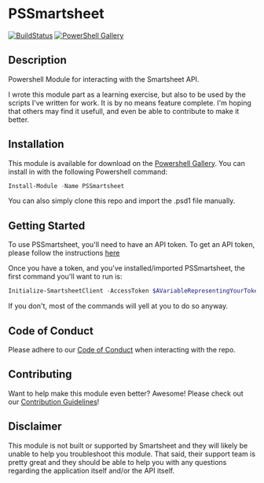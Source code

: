 # PSSmartsheet
[![BuildStatus](https://github.com/skywayskase/PSSmartsheet/workflows/Build%20and%20Deploy/badge.svg)](https://github.com/skywayskase/PSSmartsheet/actions?query=workflow%3A%22Build+and+Deploy%22)
[![PowerShell Gallery](https://img.shields.io/powershellgallery/dt/PSSmartsheet?logo=Powershell)](https://www.powershellgallery.com/packages/PSSmartsheet)
## Description ##
Powershell Module for interacting with the Smartsheet API.

I wrote this module part as a learning exercise, but also to be used by the scripts I've written for work. It is by no means feature complete. I'm hoping that others may find it usefull, and even be able to contribute to make it better.

## Installation ##
This module is available for download on the [Powershell Gallery](https://www.powershellgallery.com/packages/PSSmartsheet/).
You can install in with the following Powershell command:

```Powershell
Install-Module -Name PSSmartsheet
```

You can also simply clone this repo and import the .psd1 file manually.

## Getting Started ##
To use PSSmartsheet, you'll need to have an API token. To get an API token, please follow the instructions [here](https://smartsheet-platform.github.io/api-docs/#raw-token-requests)

Once you have a token, and you've installed/imported PSSmartsheet, the first command you'll want to run is:
```Powershell
Initialize-SmartsheetClient -AccessToken $AVariableRepresentingYourToken
```
If you don't, most of the commands will yell at you to do so anyway.

## Code of Conduct
Please adhere to our [Code of Conduct](https://github.com/skywayskase/PSSmartsheet/blob/main/.github/CODE_OF_CONDUCT.md) when interacting with the repo.

## Contributing ##
Want to help make this module even better? Awesome!
Please check out our [Contribution Guidelines](https://github.com/skywayskase/PSSmartsheet/blob/main/.github/CONTRIBUTING.md)!

## Disclaimer ##
This module is not built or supported by Smartsheet and they will likely be unable to help you troubleshoot this module.
That said, their support team is pretty great and they should be able to help you with any questions regarding the application itself and/or the API itself.
